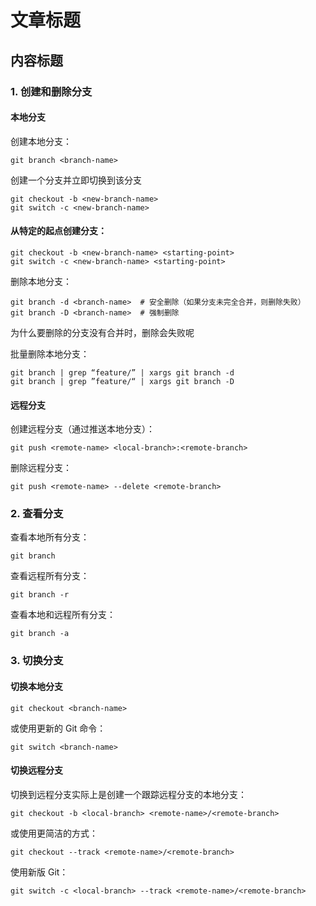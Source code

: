 # 文章标题

## 内容标题

### 1. 创建和删除分支

#### 本地分支

创建本地分支：

```
git branch <branch-name>
```

创建一个分支并立即切换到该分支

```
git checkout -b <new-branch-name> 
git switch -c <new-branch-name> 
```

#### 从特定的起点创建分支：

```
git checkout -b <new-branch-name> <starting-point>
git switch -c <new-branch-name> <starting-point>
```

删除本地分支：

```
git branch -d <branch-name>  # 安全删除（如果分支未完全合并，则删除失败）
git branch -D <branch-name>  # 强制删除 
```

为什么要删除的分支没有合并时，删除会失败呢

批量删除本地分支：

```
git branch | grep “feature/” | xargs git branch -d
git branch | grep ”feature/“ | xargs git branch -D
```

####

#### 远程分支

创建远程分支（通过推送本地分支）：

```
git push <remote-name> <local-branch>:<remote-branch>
```

删除远程分支：

```
git push <remote-name> --delete <remote-branch>
```

###

### 2. 查看分支

查看本地所有分支：

```
git branch
```

查看远程所有分支：

```
git branch -r
```

查看本地和远程所有分支：

```
git branch -a
```

###

### 3. 切换分支

#### 切换本地分支

```
git checkout <branch-name>
```

或使用更新的 Git 命令：

```
git switch <branch-name>
```

#### 切换远程分支

切换到远程分支实际上是创建一个跟踪远程分支的本地分支：

```
git checkout -b <local-branch> <remote-name>/<remote-branch>
```

或使用更简洁的方式：

```
git checkout --track <remote-name>/<remote-branch>
```

使用新版 Git：

```
git switch -c <local-branch> --track <remote-name>/<remote-branch>
```

